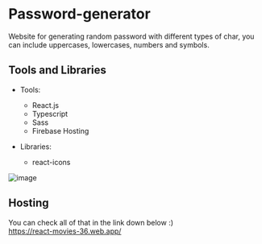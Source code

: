 # Password-generator

Website for generating random password with different types of char, you can include uppercases, lowercases, numbers and symbols.
   
## Tools and Libraries
    
* Tools:
    * React.js 
    * Typescript
    * Sass
    * Firebase Hosting

* Libraries: 
    * react-icons
    
![image](https://user-images.githubusercontent.com/121461039/217629937-c31c438a-c315-4e26-accc-654764417a85.png)

## Hosting

You can check all of that in the link down below :) <br>
https://react-movies-36.web.app/
